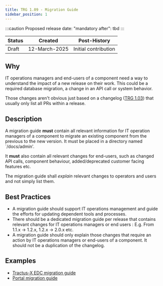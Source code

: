 ```yaml
---
title: TRG 1.09 - Migration Guide
sidebar_position: 1
---
```


:::caution
Proposed release date: "mandatory after": tbd
:::

| Status     | Created      | Post-History                           |
|------------|--------------|----------------------------------------|
| Draft      | 12-March-2025 | Initial contribution                  |

## Why

IT operations managers and end-users of a component need a way to understand the impact of a new release on their work. This could be a required database migration, a change in an API call or system behavior.

Those changes aren't obvious just based on a changelog ([TRG 1.03](https://eclipse-tractusx.github.io/docs/release/trg-1/trg-1-3)) that usually only list all PRs within a release.

## Description

A migration guide **must** contain all relevant information for IT operation managers of a component to migrate an existing component from the previous to the new version. It must be placed in a directory named `/docs/admin'.

It **must** also contain all relevant changes for end-users, such as changed API calls, component behaviour, added/deprecated customer facing features etc.

The migration guide shall _explain_ relevant changes to operators and users and not simply list them.

## Best Practices

- A migration guide should support IT operations management and guide the efforts for updating dependent tools and processes.
- There should be a dedicated migration guide per release that contains relevant changes for IT operations managers or end users : E.g. From 1.1.x -> 1.2.x, 1.2.x -> 2.0.x etc.
- A migration guide should only explain those changes that require an action by IT operations managers or end-users of a component. It should not be a duplication of the changelog.

## Examples
- [Tractus-X EDC migration guide](https://github.com/eclipse-tractusx/tractusx-edc/tree/main/docs/migration)
- [Portal migration guide](https://github.com/eclipse-tractusx/portal-assets/blob/v2.3.0/docs/admin/Version%20Upgrade/portal-upgrade-details.md)
